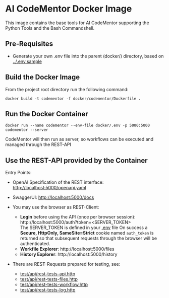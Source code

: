 # AI CodeMentor Docker Image

This image contains the base tools for AI CodeMentor supporting the Python Tools and the Bash Commandshell.

## Pre-Requisites

- Generate your own .env file into the parent (docker/) directory, based on [../.env.sample](../.env.sample)

## Build the Docker Image

From the project root directory run the following command:
```shell
docker build -t codementor -f docker/codementor/Dockerfile .
```

## Run the Docker Container

```shell
docker run --name codementor --env-file docker/.env -p 5000:5000 codementor --server
```

CodeMentor will then run as server, so workflows can be executed and managed through the REST-API

## Use the REST-API provided by the Container

Entry Points:
* OpenAI Specification of the REST interface: [http://localhost:5000/openapi.yaml](http://localhost:5000/openapi.yaml)
* SwaggerUI: [http://localhost:5000/docs](http://localhost:5000/docs)
* You may use the browser as REST-Client:
    - **Login** before using the API (once per browser session): http://localhost:5000/auth?token=<SERVER_TOKEN>  
        The SERVER_TOKEN is defined in your [.env](../../.env) file
        On success a **Secure, HttpOnly, SameSite=Strict** cookie named ``auth_token`` is returned so that subsequent requests through the browser will be authenticated.
    - **Workfile Explorer**: http://localhost:5000/files
    - **History Explorer**: http://localhost:5000/history

* There are REST-Requests prepared for testing, see:
    - [test/api/rest-tests-api.http](../../test/api/rest-tests-api.http)
    - [test/api/rest-tests-files.http](../../test/api/rest-tests-files.http)
    - [test/api/rest-tests-workflow.http](../../test/api/rest-tests-workflow.http)
    - [test/api/rest-tests-log.http](../../test/api/rest-tests-log.http)
